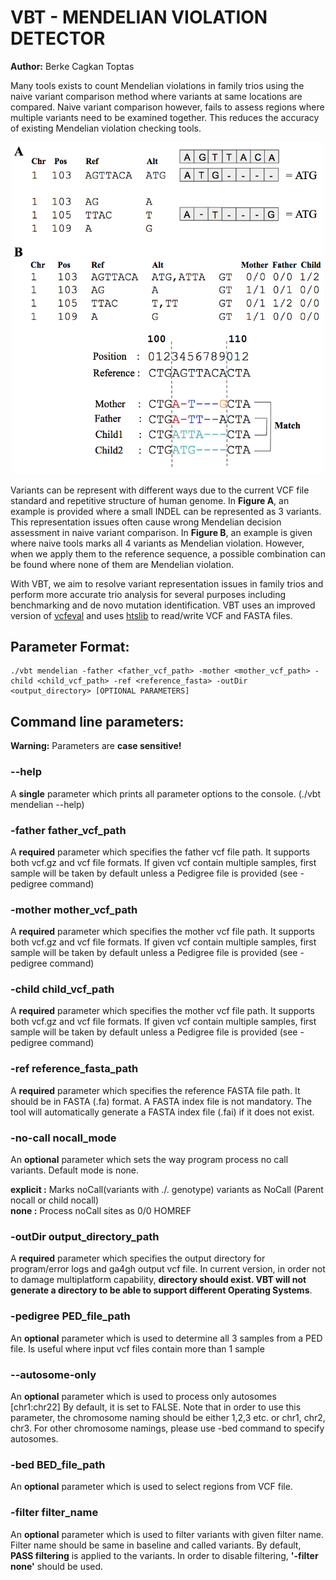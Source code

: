 # VBT - MENDELIAN VIOLATION DETECTOR
**Author:** Berke Cagkan Toptas

Many tools exists to count Mendelian violations in family trios using the naive variant comparison method where variants at same locations are compared. Naive variant comparison however, fails to assess regions where multiple variants need to be examined together. This reduces the accuracy of existing Mendelian violation checking tools.

<p align="center">
  <img src="VariantRepresentationDifference.png" width="500"/>
</p>

Variants can be represent with different ways due to the current VCF file standard and repetitive structure of human genome. In **Figure A**, an example is provided where a small INDEL can be represented as 3 variants. This representation issues often cause wrong Mendelian decision assessment in naive variant comparison. In **Figure B**, an example is given where naive tools marks all 4 variants as Mendelian violation. However, when we apply them to the reference sequence, a possible combination can be found where none of them are Mendelian violation.

With VBT, we aim to resolve variant representation issues in family trios and perform more accurate trio analysis for several purposes including benchmarking and de novo mutation identification. VBT uses an improved version of [vcfeval](https://github.com/RealTimeGenomics/rtg-tools) and uses [htslib](https://htslib.org) to read/write VCF and FASTA files.


## Parameter Format:

```
./vbt mendelian -father <father_vcf_path> -mother <mother_vcf_path> -child <child_vcf_path> -ref <reference_fasta> -outDir <output_directory> [OPTIONAL PARAMETERS]
```

## Command line parameters:
**Warning:** Parameters are **case sensitive!**


### --help
A **single** parameter which prints all parameter options to the console. (./vbt mendelian --help)


### -father father_vcf_path

A **required** parameter which specifies the father vcf file path. It supports both vcf.gz and vcf file formats. If given vcf contain multiple samples, first sample will be taken by default unless a Pedigree file is provided (see -pedigree command)


### -mother mother_vcf_path

A **required** parameter which specifies the mother vcf file path. It supports both vcf.gz and vcf file formats. If given vcf contain multiple samples, first sample will be taken by default unless a Pedigree file is provided (see -pedigree command)

### -child child_vcf_path

A **required** parameter which specifies the mother vcf file path. It supports both vcf.gz and vcf file formats. If given vcf contain multiple samples, first sample will be taken by default unless a Pedigree file is provided (see -pedigree command)

### -ref reference_fasta_path

A **required** parameter which specifies the reference FASTA file path. It should be in FASTA (.fa) format. A FASTA index file is not mandatory. The tool will automatically generate a FASTA index file (.fai) if it does not exist.

### -no-call nocall_mode

An **optional** parameter which sets the way program process no call variants. Default mode is none.

**explicit :** Marks noCall(variants with ./. genotype) variants as NoCall (Parent nocall or child nocall) <br />
**none     :** Process noCall sites as 0/0 HOMREF

### -outDir output_directory_path

A **required** parameter which specifies the output directory for program/error logs and ga4gh output vcf file. In current version, in order not to damage multiplatform capability, **directory should exist. VBT will not generate a directory to be able to support different Operating Systems**.


### -pedigree PED_file_path


An **optional** parameter which is used to determine all 3 samples from a PED file. Is useful where input vcf files contain more than 1 sample

### --autosome-only

An **optional** parameter which is used to process only autosomes [chr1:chr22] By default, it is set to FALSE. Note that in order to use this parameter, the chromosome naming should be either 1,2,3 etc. or chr1, chr2, chr3. For other chromosome namings, please use -bed command to specify autosomes.

### -bed BED_file_path

An **optional** parameter which is used to select regions from VCF file.


### -filter filter_name

An **optional** parameter which is used to filter variants with given filter name. Filter name should be same in baseline and called variants. By default, **PASS filtering** is applied to the variants. In order to disable filtering, **'-filter none'** should be used.


